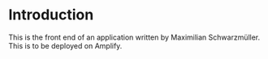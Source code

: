 # Introduction

This is the front end of an application written by Maximilian Schwarzmüller.
This is to be deployed on Amplify.
